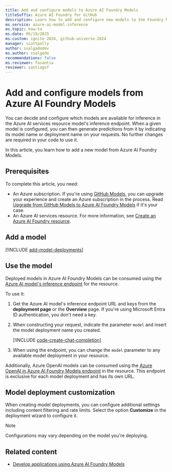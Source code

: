 ```yaml
---
title: Add and configure models to Azure AI Foundry Models
titleSuffix: Azure AI Foundry for GitHub
description: Learn how to add and configure new models to the Foundry Models endpoint in Azure AI Foundry for GitHub.
ms.service: azure-ai-model-inference
ms.topic: how-to
ms.date: 05/19/2025
ms.custom: ignite-2024, github-universe-2024
manager: scottpolly
author: ssalgadodev
ms.author: ssalgado
recommendations: false
ms.reviewer: fasantia
reviewer: santiagxf
---
```


# Add and configure models from Azure AI Foundry Models

You can decide and configure which models are available for inference in the Azure AI services resource model's inference endpoint. When a given model is configured, you can then generate predictions from it by indicating its model name or deployment name on your requests. No further changes are required in your code to use it.


In this article, you learn how to add a new model from Azure AI Foundry Models.

## Prerequisites

To complete this article, you need:

* An Azure subscription. If you're using [GitHub Models](https://docs.github.com/en/github-models/), you can upgrade your experience and create an Azure subscription in the process. Read [Upgrade from GitHub Models to Azure AI Foundry Models](../../../model-inference/how-to/quickstart-github-models.md) if it's your case.
* An Azure AI services resource. For more information, see [Create an Azure AI Foundry resource](../../../model-inference/how-to/quickstart-create-resources.md).


## Add a model

[!INCLUDE [add-model-deployments](../../../foundry-models/includes/github/add-model-deployments.md)]

## Use the model

Deployed models in Azure AI Foundry Models can be consumed using the [Azure AI model's inference endpoint](../../../model-inference/concepts/endpoints.md) for the resource.

To use it:

1. Get the Azure AI model's inference endpoint URL and keys from the **deployment page** or the **Overview** page. If you're using Microsoft Entra ID authentication, you don't need a key.

2. When constructing your request, indicate the parameter `model` and insert the model deployment name you created.

    [!INCLUDE [code-create-chat-completion](../../../foundry-models/includes/code-create-chat-completion.md)]

3. When using the endpoint, you can change the `model` parameter to any available model deployment in your resource.

Additionally, Azure OpenAI models can be consumed using the [Azure OpenAI in Azure AI Foundry Models endpoint](../../../../ai-services/openai/supported-languages.md) in the resource. This endpoint is exclusive for each model deployment and has its own URL.

## Model deployment customization

When creating model deployments, you can configure additional settings including content filtering and rate limits. Select the option **Customize** in the deployment wizard to configure it.

> [!NOTE]
> Configurations may vary depending on the model you're deploying.

## Related content

* [Develop applications using Azure AI Foundry Models](../../../model-inference/supported-languages.md)

